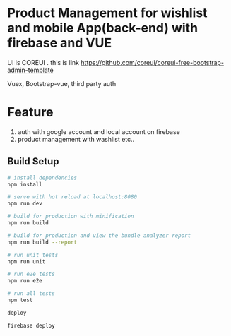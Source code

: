 
# Product Management for wishlist and mobile App(back-end) with firebase and VUE

UI is COREUI . this is link https://github.com/coreui/coreui-free-bootstrap-admin-template

Vuex, Bootstrap-vue, third party auth

# Feature
1. auth with google account and local account on firebase 
2. product management with washlist etc..



## Build Setup

``` bash
# install dependencies
npm install

# serve with hot reload at localhost:8080
npm run dev

# build for production with minification
npm run build

# build for production and view the bundle analyzer report
npm run build --report

# run unit tests
npm run unit

# run e2e tests
npm run e2e

# run all tests
npm test

deploy

firebase deploy

```
